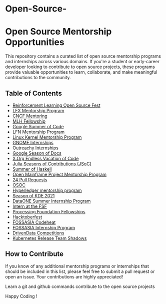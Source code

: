 # Open-Source-

# Open Source Mentorship Opportunities

This repository contains a curated list of open source mentorship programs and internships across various domains. If you're a student or early-career developer looking to contribute to open source projects, these programs provide valuable opportunities to learn, collaborate, and make meaningful contributions to the community.

## Table of Contents

- [Reinforcement Learning Open Source Fest](https://www.microsoft.com/en-us/resea...)
- [LFX Mentorship Program](https://mentorship.lfx.linuxfoundatio...)
- [CNCF Mentoring](https://github.com/cncf/mentoring)
- [MLH Fellowship](https://fellowship.mlh.io)
- [Google Summer of Code](https://summerofcode.withgoogle.com/a...)
- [LFN Mentorship Program](https://wiki.lfnetworking.org/display...)
- [Linux Kernel Mentorship Program](https://wiki.linuxfoundation.org/lkmp)
- [GNOME Internships](https://wiki.gnome.org/Outreach)
- [Outreachy Internships](https://www.outreachy.org)
- [Google Season of Docs](https://developers.google.com/season-...)
- [X.Org Endless Vacation of Code](https://www.x.org/wiki/XorgEVoC/)
- [Julia Seasons of Contributions (JSoC)](https://julialang.org/)
- [Summer of Haskell](https://summer.haskell.org)
- [Open Mainframe Project Mentorship Program](https://www.openmainframeproject.org/...)
- [24 Pull Requests](https://24pullrequests.com/about)
- [OSOC](https://osoc.be)
- [Hyperledger mentorship program](https://wiki.hyperledger.org/display/...)
- [Season of KDE 2021](https://season.kde.org)
- [DataONE Summer Internship Program](https://old.dataone.org/internships)
- [Intern at the FSF](https://www.fsf.org/volunteer/interns...)
- [Processing Foundation Fellowships](https://processingfoundation.org/fell...)
- [Hacktoberfest](https://hacktoberfest.digitalocean.com)
- [FOSSASIA Codeheat](https://codeheat.org)
- [FOSSASIA Internship Program](https://docs.google.com/forms/d/e/1FA...)
- [DrivenData Competitions](https://www.drivendata.org/competitions/)
- [Kubernetes Release Team Shadows](https://github.com/kubernetes/sig-rel...)

## How to Contribute

If you know of any additional mentorship programs or internships that should be included in this list, please feel free to submit a pull request or open an issue. Your contributions are highly appreciated!


Learn a git  and github commands contribute to the open source projects 


Happy Coding !
